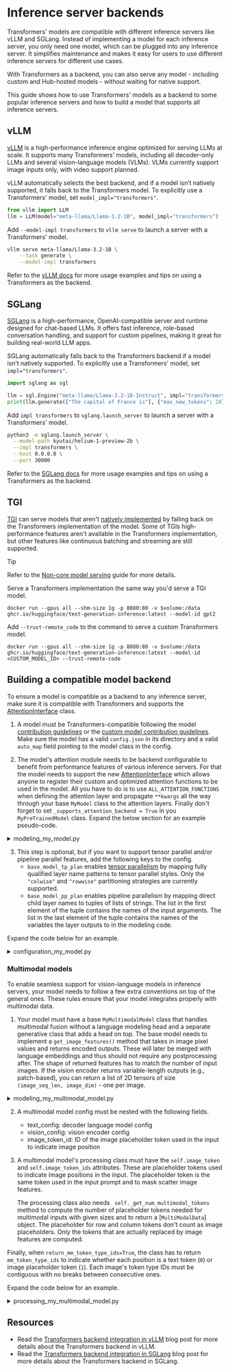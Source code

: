 <!--Copyright 2025 The HuggingFace Team. All rights reserved.

Licensed under the Apache License, Version 2.0 (the "License"); you may not use this file except in compliance with
the License. You may obtain a copy of the License at

http://www.apache.org/licenses/LICENSE-2.0

Unless required by applicable law or agreed to in writing, software distributed under the License is distributed on
an "AS IS" BASIS, WITHOUT WARRANTIES OR CONDITIONS OF ANY KIND, either express or implied. See the License for the
specific language governing permissions and limitations under the License.

⚠️ Note that this file is in Markdown but contain specific syntax for our doc-builder (similar to MDX) that may not be
rendered properly in your Markdown viewer.

-->

# Inference server backends

Transformers' models are compatible with different inference servers like vLLM and SGLang. Instead of implementing a model for each inference server, you only need one model, which can be plugged into any inference server. It simplifies maintenance and makes it easy for users to use different inference servers for different use cases.

With Transformers as a backend, you can also serve any model - including custom and Hub-hosted models - without waiting for native support.

This guide shows how to use Transformers' models as a backend to some popular inference servers and how to build a model that supports all inference servers.

## vLLM

[vLLM](https://github.com/vllm-project/vllm) is a high-performance inference engine optimized for serving LLMs at scale. It supports many Transformers' models, including all decoder-only LLMs and several vision-language models (VLMs). VLMs currently support image inputs only, with video support planned.

vLLM automatically selects the best backend, and if a model isn’t natively supported, it falls back to the Transformers model. To explicitly use a Transformers' model, set `model_impl="transformers"`.

```python
from vllm import LLM
llm = LLM(model="meta-llama/Llama-3.2-1B", model_impl="transformers")
```
Add `--model-impl transformers` to `vllm serve` to launch a server with a Transformers' model.

```bash
vllm serve meta-llama/Llama-3.2-1B \
    --task generate \
    --model-impl transformers
```

Refer to the [vLLM docs](https://docs.vllm.ai/en/latest/models/transformers_backend.html) for more usage examples and tips on using a Transformers as the backend.


## SGLang

[SGLang](https://github.com/InternLM/sglang) is a high-performance, OpenAI-compatible server and runtime designed for chat-based LLMs. It offers fast inference, role-based conversation handling, and support for custom pipelines, making it great for building real-world LLM apps.

SGLang automatically falls back to the Transformers backend if a model isn’t natively supported. To explicitly use a Transformers' model, set `impl="transformers"`.

```python
import sglang as sgl

llm = sgl.Engine("meta-llama/Llama-3.2-1B-Instruct", impl="transformers")
print(llm.generate(["The capital of France is"], {"max_new_tokens": 20})[0])
```

Add `impl transformers` to `sglang.launch_server` to launch a server with a Transformers' model.
          
      
    
    
  


```bash
python3 -m sglang.launch_server \
  --model-path kyutai/helium-1-preview-2b \
  --impl transformers \
  --host 0.0.0.0 \
  --port 30000
```

Refer to the [SGLang docs](https://docs.sglang.ai/supported_models/transformers_fallback.html) for more usage examples and tips on using a Transformers as the backend.

## TGI

[TGI](https://huggingface.co/docs/text-generation-inference/index) can serve models that aren't [natively implemented](https://huggingface.co/docs/text-generation-inference/supported_models) by falling back on the Transformers implementation of the model. Some of TGIs high-performance features aren't available in the Transformers implementation, but other features like continuous batching and streaming are still supported.

> [!TIP]
> Refer to the [Non-core model serving](https://huggingface.co/docs/text-generation-inference/basic_tutorials/non_core_models) guide for more details.

Serve a Transformers implementation the same way you'd serve a TGI model.

```docker
docker run --gpus all --shm-size 1g -p 8080:80 -v $volume:/data ghcr.io/huggingface/text-generation-inference:latest --model-id gpt2
```

Add `--trust-remote_code` to the command to serve a custom Transformers model.

```docker
docker run --gpus all --shm-size 1g -p 8080:80 -v $volume:/data ghcr.io/huggingface/text-generation-inference:latest --model-id <CUSTOM_MODEL_ID> --trust-remote-code
```

## Building a compatible model backend

To ensure a model is compatible as a backend to any inference server, make sure it is compatible with Transformers and supports the [AttentionInterface](./attention_interface) class.

1. A model must be Transformers-compatible following the model [contribution guidelines](./add_new_model) or the [custom model contribution guidelines](./custom_models). Make sure the model has a valid `config.json` in its directory and a valid `auto_map` field pointing to the model class in the config.

2. The model's attention module needs to be backend configurable to benefit from performance features of various inference servers. For that the model needs to support the new [AttentionInterface](https://huggingface.co/docs/transformers/en/attention_interface) which allows anyone to register their custom and optimized attention functions to be used in the model. All you have to do is to use `ALL_ATTENTION_FUNCTIONS` when defining the attention layer and propagate `**kwargs` all the way through your base `MyModel` class to the attention layers. Finally don't forget to set `_supports_attention_backend = True` in you `MyPreTrainedModel` class. Expand the below section for an example pseudo-code.

<details>
<summary>modeling_my_model.py</summary>

```python

from transformers import PreTrainedModel
from torch import nn

class MyAttention(nn.Module):

    def forward(self, hidden_states, **kwargs):
        ...
        attention_interface = ALL_ATTENTION_FUNCTIONS[self.config._attn_implementation]
        attn_output, attn_weights = attention_interface(
            self,
            query_states,
            key_states,
            value_states,
            **kwargs,
        )
        ...

class MyModel(PreTrainedModel):
    _supports_attention_backend = True
```

</details>

3. This step is optional, but if you want to support tensor parallel and/or pipeline parallel features, add the following keys to the config.
    * `base_model_tp_plan` enables [tensor parallelism](./perf_infer_gpu_multi) by mapping fully qualified layer name patterns to tensor parallel styles. Only the `"colwise"` and `"rowwise"` partitioning strategies are currently supported.
    * `base_model_pp_plan` enables pipeline parallelism by mapping direct child layer names to tuples of lists of strings. The list in the first element of the tuple contains the names of the input arguments. The list in the last element of the tuple contains the names of the variables the layer outputs to in the modeling code.
 
 Expand the code below for an example.

<details>
<summary>configuration_my_model.py</summary>

```python

from transformers import PretrainedConfig

class MyConfig(PretrainedConfig):
    base_model_tp_plan = {
        "layers.*.self_attn.k_proj": "colwise",
        "layers.*.self_attn.v_proj": "colwise",
        "layers.*.self_attn.o_proj": "rowwise",
        "layers.*.mlp.gate_proj": "colwise",
        "layers.*.mlp.up_proj": "colwise",
        "layers.*.mlp.down_proj": "rowwise",
    }
    base_model_pp_plan = {
        "embed_tokens": (["input_ids"], ["inputs_embeds"]),
        "layers": (["hidden_states", "attention_mask"], ["hidden_states"]),
        "norm": (["hidden_states"], ["hidden_states"]),
    }
```
</details>

### Multimodal models

To enable seamless support for vision-language models in inference servers, your model needs to follow a few extra conventions on top of the general ones. These rules ensure that your model integrates properly with multimodal data.

1. Your model must have a base `MyMultimodalModel` class that handles multimodal fusion without a language modeling head and a separate generative class that adds a head on top. The base model needs to implement a `get_image_features()` method that takes in image pixel values and returns encoded outputs. These will later be merged with language embeddings and thus should not require any postprocessing after. The shape of returned features has to match the number of input images. If the vision encoder returns variable-length outputs (e.g., patch-based), you can return a list of 2D tensors of size `(image_seq_len, image_dim)` - one per image. 
<details>
<summary>modeling_my_multimodal_model.py</summary>

```python
from transformers.generation import GenerationMixin

class MyMultimodalModel(MyMultimodalPreTrainedModel):
    def __init__(self, config):
        super().__init__(config)
        self.language_model = AutoModel.from_config(config.text_config)
        self.vision_tower = AutoModel.from_config(config.vision_config)
        self.multimodal_projection = nn.Linear(vision_dim, text_dim)
    
    def get_image_features(self, pixel_values):
        return self.vision_tower(pixel_values).last_hidden_states
    
    def forward(self, input_ids, pixel_values, **kwargs):
        # process your inputs
        return MyModelOutputWithPast(
            last_hidden_state=last_hidden_state,
            image_hidden_states=image_features,
            [...]
        )

class MyMultimodalModelForConditionalGeneration(MyMultimodalPreTrainedModel, GenerationMixin):
    def __init__(self, config):
        super().__init__(config)
        self.model = MyMultimodalModel(config)
        self.lm_head = nn.Linear(hidden_dim, vocab_size)
```
</details>


2. A multimodal model config must be nested with the following fields.
    * text_config: decoder language model config
    * vision_config: vision encoder config
    * image_token_id: ID of the image placeholder token used in the input to indicate image position

3. A multimodal model's processing class must have the `self.image_token` and `self.image_token_ids` attributes. These are placeholder tokens used to indicate image positions in the input. The placeholder token is the same token used in the input prompt and to mask scatter image features.

   The processing class also needs ` self._get_num_multimodal_tokens` method to compute the number of placeholder tokens needed for multimodal inputs with given sizes and to return a [`MultiModalData`] object. The placeholder for row and column tokens don't count as image placeholders. Only the tokens that are actually replaced by image features are computed.

Finally, when `return_mm_token_type_ids=True`, the class has to return `mm_token_type_ids` to indicate whether each position is a text token (`0`) or image placeholder token (`1`). Each image's token type IDs must be contiguous with no breaks between consecutive ones.

Expand the code below for an example.

<details>
<summary>processing_my_multimodal_model.py</summary>

```python
class MyMultimodalProcessor(ProcessorMixin):

    def __call__(self, images=None, text=None, **kwargs):
        if return_mm_token_type_ids:
            mm_token_type_ids = np.zeros_like(input_ids)
            mm_token_type_ids[input_ids == self.image_token_id] = 1
            text_inputs["mm_token_type_ids"] = mm_token_type_ids.tolist()
        return BatchFeature(data={**text_inputs, **image_inputs}, tensor_type=return_tensors)

    def _get_num_multimodal_tokens(self, image_sizes=None, **kwargs):
        """
        Computes the number of placeholder tokens needed for multimodal inputs with the given sizes.
        Args:
            image_sizes (`list[list[int]]`, *optional*):
                The input sizes formatted as (height, width) per each image.
        Returns:
            `MultiModalData`: A `MultiModalData` object holding number of tokens per each of the provided
            input modalities, along with other useful data.
        """
        vision_data = {}
        if image_sizes is not None:
            num_image_tokens = [256] * len(image_sizes) # 256 placeholder tokens for each image always
            num_image_patches = [1] * len(image_sizes) # no patching, thus each image is processed as a single base image
            vision_data.update({"num_image_tokens": num_image_tokens, "num_image_patches": num_image_patches})
        return MultiModalData(**vision_data)
```
</details>

## Resources

* Read the [Transformers backend integration in vLLM](https://blog.vllm.ai/2025/04/11/transformers-backend.html) blog post for more details about the Transformers backend in vLLM.
* Read the [Transformers backend integration in SGLang](https://huggingface.co/blog/transformers-backend-sglang) blog post for more details about the Transformers backend in SGLang.
